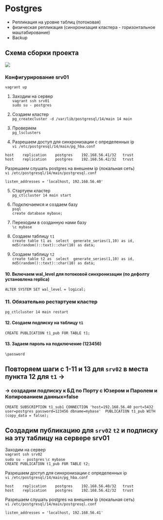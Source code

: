 # Postgres
- Репликация на уровне таблиц (потоковая) 
- физическая репликация (синхронизация кластера - горизонтальное маштабирование) 
- Backup

## Схема сборки проекта
![](https://github.com/vedoff/postgres/blob/main/pict/Screenshot%20from%202022-04-27%2017-27-26.png)

### Конфигурирование srv01
`vagrant up` 
1. Заходим на сервер \
`vagrant ssh srv01` \
`sudo su - postgres` 
2. Создаем кластер \
`pg_createcluster -d /var/lib/postgresql/14/main 14 main` 
3. Проверяем \
`pg_lsclusters` 

4. Разрешаем доступ для синхронизации с определенных ip \
`vi /etc/postgresql/14/main/pg_hba.conf` 

`host    replication    postgres    192.168.56.41/32   trust` \
`host    replication    postgres    192.168.56.42/32   trust` 

Разрешаем слушать postgres на внешнем ip (локальная сеть) \
`vi /etc/postgresql/14/main/postgresql.conf` 

`listen_addresses = 'localhost, 192.168.56.40'`

5. Стартуем кластер \
`pg_ctlcluster 14 main start`

6. Подключаемся и создаем базу \
`psql` \
`create database mybase;`

7. Переходим в созданную нами базу \
`\c mybase`

8. Создаем таблицу `t1` \
`create table t1 as 
select 
  generate_series(1,10) as id,
  md5(random()::text)::char(10) as data;`
  
9. Создаем таблицу `t2` \
`create table t2 as 
select 
  generate_series(1,10) as id,
  md5(random()::text)::char(10) as data;`
#### 10. Включаем wal_level для потоковой синхронизации (по дефолту установлена replica)
`ALTER SYSTEM SET wal_level = logical;`
### 11. Обязательно рестартуем кластер
`pg_ctlcluster 14 main restart`
#### 12. Создаем подписку на таблицу `t1`
`CREATE PUBLICATION t1_pub FOR TABLE t1;`

#### 13. Задаем пароль на подключение (123456)
`\password`

## Повторяем шаги с 1-11 и 13 для `srv02` в места пункта 12 для `t1` ->
###  -> создадим подписку к БД по Порту с Юзером и Паролем и Копированием данных=false
`CREATE SUBSCRIPTION t1_sub1
CONNECTION 'host=192.168.56.40 port=5432 user=postgres password=123456 dbname=mybase' 
PUBLICATION t1_pub WITH (copy_data = false);`

## Создадим публикацию для `srv02` `t2` и подписку на эту таблицу на сервере srv01 
Заходим на сервер \
`vagrant ssh srv02` \
`sudo su - postgres` 
`\c mybase` \
`CREATE PUBLICATION t1_pub FOR TABLE t2;`

Разрешаем доступ для синхронизации с определенных ip \
`vi /etc/postgresql/14/main/pg_hba.conf` 

`host    replication    postgres    192.168.56.40/32   trust` \
`host    replication    postgres    192.168.56.42/32   trust` 

Разрешаем слушать postgres на внешнем ip (локальная сеть) \
`vi /etc/postgresql/14/main/postgresql.conf` 

`listen_addresses = 'localhost, 192.168.56.41'`


